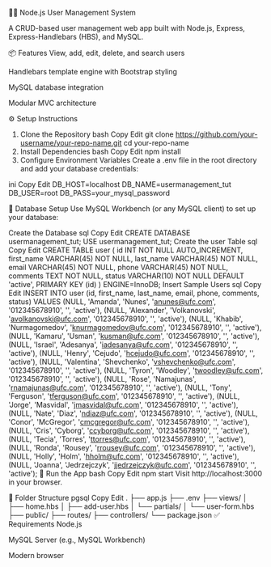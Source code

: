 🧑‍💼 Node.js User Management System

A CRUD-based user management web app built with Node.js, Express, Express-Handlebars (HBS), and MySQL.

📦 Features
View, add, edit, delete, and search users

Handlebars template engine with Bootstrap styling

MySQL database integration

Modular MVC architecture


⚙️ Setup Instructions
1. Clone the Repository
bash
Copy
Edit
git clone https://github.com/your-username/your-repo-name.git
cd your-repo-name
2. Install Dependencies
bash
Copy
Edit
npm install
3. Configure Environment Variables
Create a .env file in the root directory and add your database credentials:

ini
Copy
Edit
DB_HOST=localhost
DB_NAME=usermanagement_tut
DB_USER=root
DB_PASS=your_mysql_password

💽 Database Setup
Use MySQL Workbench (or any MySQL client) to set up your database:

Create the Database
sql
Copy
Edit
CREATE DATABASE usermanagement_tut;
USE usermanagement_tut;
Create the user Table
sql
Copy
Edit
CREATE TABLE user (
  id INT NOT NULL AUTO_INCREMENT,
  first_name VARCHAR(45) NOT NULL,
  last_name VARCHAR(45) NOT NULL,
  email VARCHAR(45) NOT NULL,
  phone VARCHAR(45) NOT NULL,
  comments TEXT NOT NULL,
  status VARCHAR(10) NOT NULL DEFAULT 'active',
  PRIMARY KEY (id)
) ENGINE=InnoDB;
Insert Sample Users
sql
Copy
Edit
INSERT INTO user (id, first_name, last_name, email, phone, comments, status) VALUES
(NULL, 'Amanda', 'Nunes', 'anunes@ufc.com', '012345678910', '', 'active'),
(NULL, 'Alexander', 'Volkanovski', 'avolkanovski@ufc.com', '012345678910', '', 'active'),
(NULL, 'Khabib', 'Nurmagomedov', 'knurmagomedov@ufc.com', '012345678910', '', 'active'),
(NULL, 'Kamaru', 'Usman', 'kusman@ufc.com', '012345678910', '', 'active'),
(NULL, 'Israel', 'Adesanya', 'iadesanya@ufc.com', '012345678910', '', 'active'),
(NULL, 'Henry', 'Cejudo', 'hcejudo@ufc.com', '012345678910', '', 'active'),
(NULL, 'Valentina', 'Shevchenko', 'vshevchenko@ufc.com', '012345678910', '', 'active'),
(NULL, 'Tyron', 'Woodley', 'twoodley@ufc.com', '012345678910', '', 'active'),
(NULL, 'Rose', 'Namajunas', 'rnamajunas@ufc.com', '012345678910', '', 'active'),
(NULL, 'Tony', 'Ferguson', 'tferguson@ufc.com', '012345678910', '', 'active'),
(NULL, 'Jorge', 'Masvidal', 'jmasvidal@ufc.com', '012345678910', '', 'active'),
(NULL, 'Nate', 'Diaz', 'ndiaz@ufc.com', '012345678910', '', 'active'),
(NULL, 'Conor', 'McGregor', 'cmcgregor@ufc.com', '012345678910', '', 'active'),
(NULL, 'Cris', 'Cyborg', 'ccyborg@ufc.com', '012345678910', '', 'active'),
(NULL, 'Tecia', 'Torres', 'ttorres@ufc.com', '012345678910', '', 'active'),
(NULL, 'Ronda', 'Rousey', 'rrousey@ufc.com', '012345678910', '', 'active'),
(NULL, 'Holly', 'Holm', 'hholm@ufc.com', '012345678910', '', 'active'),
(NULL, 'Joanna', 'Jedrzejczyk', 'jjedrzejczyk@ufc.com', '012345678910', '', 'active');
🚀 Run the App
bash
Copy
Edit
npm start
Visit http://localhost:3000 in your browser.

📂 Folder Structure
pgsql
Copy
Edit
.
├── app.js
├── .env
├── views/
│   ├── home.hbs
│   ├── add-user.hbs
│   └── partials/
│       └── user-form.hbs
├── public/
├── routes/
├── controllers/
└── package.json
✅ Requirements
Node.js

MySQL Server (e.g., MySQL Workbench)

Modern browser


